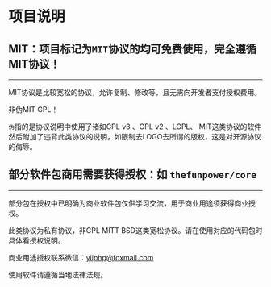 # 项目说明


## MIT：项目标记为`MIT`协议的均可免费使用，完全遵循MIT协议！

-------------------------------------------------------

MIT协议是比较宽松的协议，允许复制、修改等，且无需向开发者支付授权费用。

非伪MIT GPL！

`伪`指的是协议说明中使用了诸如GPL v3 、GPL v2 、LGPL、 MIT这类协议的软件然后附加了违背此类协议的说明，如限制去LOGO去所谓的版权，这是对开源协议的侮辱。


## 部分软件包商用需要获得授权：如 `thefunpower/core`

-------------------------------------------------------

部分包在授权中已明确为商业软件包仅供学习交流，用于商业用途须获得商业授权。

此类协议为私有协议，非GPL MITT BSD这类宽松协议。请在使用对应的代码包时具体看授权说明。


商业用途授权联系微信：yiiphp@foxmail.com 

使用软件请遵循当地法律法规。



 






